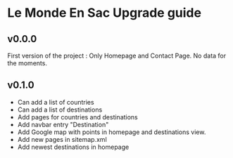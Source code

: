 # Le Monde En Sac Upgrade guide

## v0.0.0

First version of the project : Only Homepage and Contact Page. No data for the moments.

## v0.1.0

- Can add a list of countries
- Can add a list of destinations
- Add pages for countries and destinations
- Add navbar entry "Destination"
- Add Google map with points in homepage and destinations view.
- Add new pages in sitemap.xml
- Add newest destinations in homepage
